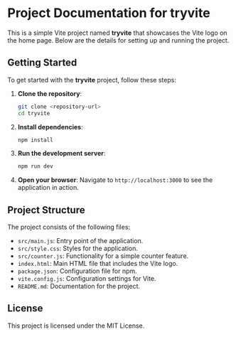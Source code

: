 # Project Documentation for tryvite

This is a simple Vite project named **tryvite** that showcases the Vite logo on the home page. Below are the details for setting up and running the project.

## Getting Started

To get started with the **tryvite** project, follow these steps:

1. **Clone the repository**:
   ```bash
   git clone <repository-url>
   cd tryvite
   ```

2. **Install dependencies**:
   ```bash
   npm install
   ```

3. **Run the development server**:
   ```bash
   npm run dev
   ```

4. **Open your browser**:
   Navigate to `http://localhost:3000` to see the application in action.

## Project Structure

The project consists of the following files:

- `src/main.js`: Entry point of the application.
- `src/style.css`: Styles for the application.
- `src/counter.js`: Functionality for a simple counter feature.
- `index.html`: Main HTML file that includes the Vite logo.
- `package.json`: Configuration file for npm.
- `vite.config.js`: Configuration settings for Vite.
- `README.md`: Documentation for the project.

## License

This project is licensed under the MIT License.